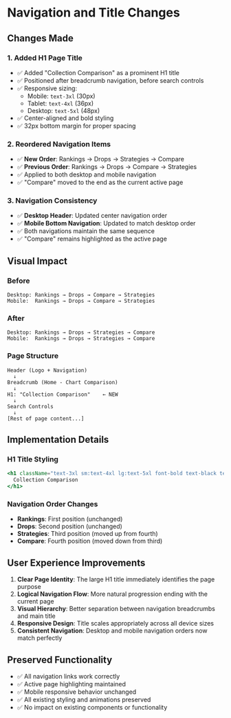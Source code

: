 # Navigation and Title Changes

## Changes Made

### 1. **Added H1 Page Title**
- ✅ Added "Collection Comparison" as a prominent H1 title
- ✅ Positioned after breadcrumb navigation, before search controls
- ✅ Responsive sizing:
  - Mobile: `text-3xl` (30px)
  - Tablet: `text-4xl` (36px) 
  - Desktop: `text-5xl` (48px)
- ✅ Center-aligned and bold styling
- ✅ 32px bottom margin for proper spacing

### 2. **Reordered Navigation Items**
- ✅ **New Order**: Rankings → Drops → Strategies → Compare
- ✅ **Previous Order**: Rankings → Drops → Compare → Strategies
- ✅ Applied to both desktop and mobile navigation
- ✅ "Compare" moved to the end as the current active page

### 3. **Navigation Consistency**
- ✅ **Desktop Header**: Updated center navigation order
- ✅ **Mobile Bottom Navigation**: Updated to match desktop order
- ✅ Both navigations maintain the same sequence
- ✅ "Compare" remains highlighted as the active page

## Visual Impact

### Before
```
Desktop: Rankings → Drops → Compare → Strategies
Mobile:  Rankings → Drops → Compare → Strategies
```

### After  
```
Desktop: Rankings → Drops → Strategies → Compare
Mobile:  Rankings → Drops → Strategies → Compare
```

### Page Structure
```
Header (Logo + Navigation)
  ↓
Breadcrumb (Home - Chart Comparison)
  ↓
H1: "Collection Comparison"    ← NEW
  ↓
Search Controls
  ↓
[Rest of page content...]
```

## Implementation Details

### H1 Title Styling
```jsx
<h1 className="text-3xl sm:text-4xl lg:text-5xl font-bold text-black text-center">
  Collection Comparison
</h1>
```

### Navigation Order Changes
- **Rankings**: First position (unchanged)
- **Drops**: Second position (unchanged)  
- **Strategies**: Third position (moved up from fourth)
- **Compare**: Fourth position (moved down from third)

## User Experience Improvements

1. **Clear Page Identity**: The large H1 title immediately identifies the page purpose
2. **Logical Navigation Flow**: More natural progression ending with the current page
3. **Visual Hierarchy**: Better separation between navigation breadcrumbs and main title
4. **Responsive Design**: Title scales appropriately across all device sizes
5. **Consistent Navigation**: Desktop and mobile navigation orders now match perfectly

## Preserved Functionality
- ✅ All navigation links work correctly
- ✅ Active page highlighting maintained
- ✅ Mobile responsive behavior unchanged
- ✅ All existing styling and animations preserved
- ✅ No impact on existing components or functionality